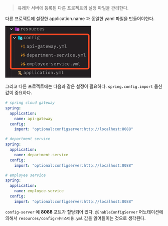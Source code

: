 > 유레카 서버에 등록된 다른 프로젝트의 설정 파일을 관리한다.

다른 프로젝트에 설정한 application.name 과 동일한 yaml 파일을 만들어야한다.

![img.png](img.png)

그리고 다른 프로젝트에는 다음과 같은 설정이 필요하다. `spring.config.import` 옵션 값이 중요하다.

```yaml
# spring cloud gateway
spring:
  application:
    name: api-gateway
  config:
    import: "optional:configserver:http://localhost:8088"
```

```yaml
# department service
spring:
  application:
    name: department-service
  config:
    import: "optional:configserver:http://localhost:8088"
```

```yaml
# employee service
spring:
  application:
    name: employee-service
  config:
    import: "optional:configserver:http://localhost:8088"

```

`config-server` 에 **8088** 포트가 할당되어 있다. `@EnableConfigServer` 어노테이션에 의해서 `resources/config/서비스이름.yml` 값을 읽어들이는 것으로 생각된다.
